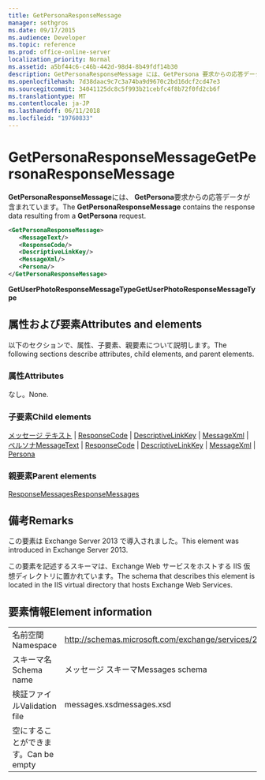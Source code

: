 ```yaml
---
title: GetPersonaResponseMessage
manager: sethgros
ms.date: 09/17/2015
ms.audience: Developer
ms.topic: reference
ms.prod: office-online-server
localization_priority: Normal
ms.assetid: a5bf44c6-c46b-442d-98d4-8b49fdf14b30
description: GetPersonaResponseMessage には、GetPersona 要求からの応答データが含まれています。
ms.openlocfilehash: 7d38daac9c7c3a74ba9d9670c2bd16dcf2cd47e3
ms.sourcegitcommit: 34041125dc8c5f993b21cebfc4f8b72f0fd2cb6f
ms.translationtype: MT
ms.contentlocale: ja-JP
ms.lasthandoff: 06/11/2018
ms.locfileid: "19760833"
---
```

# <a name="getpersonaresponsemessage"></a><span data-ttu-id="66dab-103">GetPersonaResponseMessage</span><span class="sxs-lookup"><span data-stu-id="66dab-103">GetPersonaResponseMessage</span></span>

<span data-ttu-id="66dab-104">**GetPersonaResponseMessage**には、 **GetPersona**要求からの応答データが含まれています。</span><span class="sxs-lookup"><span data-stu-id="66dab-104">The **GetPersonaResponseMessage** contains the response data resulting from a **GetPersona** request.</span></span> 
  
```XML
<GetPersonaResponseMessage>
   <MessageText/>
   <ResponseCode/>
   <DescriptiveLinkKey/>
   <MessageXml/>
   <Persona/>
</GetPersonaResponseMessage>
```

 <span data-ttu-id="66dab-105">**GetUserPhotoResponseMessageType**</span><span class="sxs-lookup"><span data-stu-id="66dab-105">**GetUserPhotoResponseMessageType**</span></span>
## <a name="attributes-and-elements"></a><span data-ttu-id="66dab-106">属性および要素</span><span class="sxs-lookup"><span data-stu-id="66dab-106">Attributes and elements</span></span>

<span data-ttu-id="66dab-107">以下のセクションで、属性、子要素、親要素について説明します。</span><span class="sxs-lookup"><span data-stu-id="66dab-107">The following sections describe attributes, child elements, and parent elements.</span></span>
  
### <a name="attributes"></a><span data-ttu-id="66dab-108">属性</span><span class="sxs-lookup"><span data-stu-id="66dab-108">Attributes</span></span>

<span data-ttu-id="66dab-109">なし。</span><span class="sxs-lookup"><span data-stu-id="66dab-109">None.</span></span>
  
### <a name="child-elements"></a><span data-ttu-id="66dab-110">子要素</span><span class="sxs-lookup"><span data-stu-id="66dab-110">Child elements</span></span>

<span data-ttu-id="66dab-111">[メッセージ テキスト](messagetext.md) | [ResponseCode](responsecode.md) | [DescriptiveLinkKey](descriptivelinkkey.md) | [MessageXml](messagexml.md) | [ペルソナ](persona.md)</span><span class="sxs-lookup"><span data-stu-id="66dab-111">[MessageText](messagetext.md) | [ResponseCode](responsecode.md) | [DescriptiveLinkKey](descriptivelinkkey.md) | [MessageXml](messagexml.md) | [Persona](persona.md)</span></span>
  
### <a name="parent-elements"></a><span data-ttu-id="66dab-112">親要素</span><span class="sxs-lookup"><span data-stu-id="66dab-112">Parent elements</span></span>

[<span data-ttu-id="66dab-113">ResponseMessages</span><span class="sxs-lookup"><span data-stu-id="66dab-113">ResponseMessages</span></span>](responsemessages.md)
  
## <a name="remarks"></a><span data-ttu-id="66dab-114">備考</span><span class="sxs-lookup"><span data-stu-id="66dab-114">Remarks</span></span>

<span data-ttu-id="66dab-115">この要素は Exchange Server 2013 で導入されました。</span><span class="sxs-lookup"><span data-stu-id="66dab-115">This element was introduced in Exchange Server 2013.</span></span>
  
<span data-ttu-id="66dab-116">この要素を記述するスキーマは、Exchange Web サービスをホストする IIS 仮想ディレクトリに置かれています。</span><span class="sxs-lookup"><span data-stu-id="66dab-116">The schema that describes this element is located in the IIS virtual directory that hosts Exchange Web Services.</span></span>
  
## <a name="element-information"></a><span data-ttu-id="66dab-117">要素情報</span><span class="sxs-lookup"><span data-stu-id="66dab-117">Element information</span></span>

|||
|:-----|:-----|
|<span data-ttu-id="66dab-118">名前空間</span><span class="sxs-lookup"><span data-stu-id="66dab-118">Namespace</span></span>  <br/> |http://schemas.microsoft.com/exchange/services/2006/messages  <br/> |
|<span data-ttu-id="66dab-119">スキーマ名</span><span class="sxs-lookup"><span data-stu-id="66dab-119">Schema name</span></span>  <br/> |<span data-ttu-id="66dab-120">メッセージ スキーマ</span><span class="sxs-lookup"><span data-stu-id="66dab-120">Messages schema</span></span>  <br/> |
|<span data-ttu-id="66dab-121">検証ファイル</span><span class="sxs-lookup"><span data-stu-id="66dab-121">Validation file</span></span>  <br/> |<span data-ttu-id="66dab-122">messages.xsd</span><span class="sxs-lookup"><span data-stu-id="66dab-122">messages.xsd</span></span>  <br/> |
|<span data-ttu-id="66dab-123">空にすることができます。</span><span class="sxs-lookup"><span data-stu-id="66dab-123">Can be empty</span></span>  <br/> ||
   

